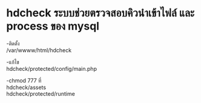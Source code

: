hdcheck ระบบช่วยตรวจสอบคิวนำเข้าไฟล์ และ process ของ mysql
=======
-ติดตั้ง<br>
/var/wwww/html/hdcheck

-แก้ไข<br>
hdcheck/protected/config/main.php

-chmod 777 ที่<br>
hdcheck/assets<br>
hdcheck/protected/runtime



